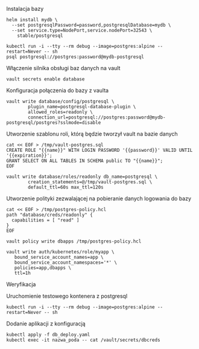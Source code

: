 Instalacja bazy

```
helm install mydb \
  --set postgresqlPassword=password,postgresqlDatabase=mydb \
  --set service.type=NodePort,service.nodePort=32543 \
    stable/postgresql
```
```
kubectl run -i --tty --rm debug --image=postgres:alpine --restart=Never -- sh
psql postgresql://postgres:password@mydb-postgresql
```

Włączenie silnika obsługi baz danych na vault
```
vault secrets enable database
```

Konfiguracja połączenia do bazy z vaulta
```
vault write database/config/postgresql \
        plugin_name=postgresql-database-plugin \
        allowed_roles=readonly \
        connection_url=postgresql://postgres:password@mydb-postgresql/postgres?sslmode=disable
```

Utworzenie szablonu roli, którą będzie tworzył vault na bazie danych

```
cat << EOF > /tmp/vault-postgres.sql
CREATE ROLE "{{name}}" WITH LOGIN PASSWORD '{{password}}' VALID UNTIL '{{expiration}}';
GRANT SELECT ON ALL TABLES IN SCHEMA public TO "{{name}}";
EOF
```
```
vault write database/roles/readonly db_name=postgresql \
        creation_statements=@/tmp/vault-postgres.sql \
        default_ttl=60s max_ttl=120s
```
Utworzenie polityki zezwalającej na pobieranie danych logowania do bazy
```
cat << EOF > /tmp/postgres-policy.hcl
path "database/creds/readonly" {
  capabilities = [ "read" ]
}
EOF
```

```
vault policy write dbapps /tmp/postgres-policy.hcl
```
```
vault write auth/kubernetes/role/myapp \
   bound_service_account_names=app \
   bound_service_account_namespaces='*' \
   policies=app,dbapps \
   ttl=1h
```
Weryfikacja

Uruchomienie testowego kontenera z postgresql

```
kubectl run -i --tty --rm debug --image=postgres:alpine --restart=Never -- sh
```

Dodanie aplikacji z konfiguracją
```
kubectl apply -f db_deploy.yaml 
kubectl exec -it nazwa_poda -- cat /vault/secrets/dbcreds
```